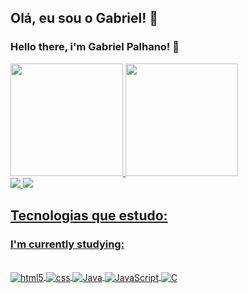 ## Olá, eu sou o Gabriel! 💜 
### Hello there, i'm Gabriel Palhano! 🌴

<!-- PARA PEGAR ESTES STATUS: GITHUB STATS: https://github.com/anuraghazra/github-readme-stats -->
<div>
<a href="https://github.com/gabrielpalhano">
<img height="180em" src="https://github-readme-stats.vercel.app/api?username=gabrielpalhano&show_icons=true&theme=radical"/>
<img height="180em" src="https://github-readme-stats.vercel.app/api/top-langs/?username=gabrielpalhano&layout=compact&langs_count=16&theme=radical"/>
</div>

<div>
    <a href="https://www.linkedin.com/in/gabrielpalhano/" target="_blank" rel="external"> <img src="https://img.shields.io/badge/LinkedIn-0077B5?style=for-the-badge&logo=linkedin&logoColor=white">
    <a href="www.instagram.com/el_palhano/" target="_blank" rel="external"> <img src="https://img.shields.io/badge/Instagram-E4405F?style=for-the-badge&logo=instagram&logoColor=white">
</div>

## Tecnologias que estudo:
### I'm currently studying:
<div style="display: inline_block"><br/>
    <img align="center" alt="html5" src="https://img.shields.io/badge/HTML5-E34F26?style=for-the-badge&logo=html5&logoColor=white"/>
    <img align="center" alt="css" src="https://img.shields.io/badge/CSS3-1572B6?style=for-the-badge&logo=css3&logoColor=white"/>
    <img align="center" alt="Java" src="https://img.shields.io/badge/Java-ED8B00?style=for-the-badge&logo=openjdk&logoColor=white"/>
    <img align="center" alt="JavaScript" src="https://img.shields.io/badge/JavaScript-F7DF1E?style=for-the-badge&logo=javascript&logoColor=black"/>
    <img align="center" alt="C" src="https://img.shields.io/badge/C-00599C?style=for-the-badge&logo=c&logoColor=white"/>
</div>

